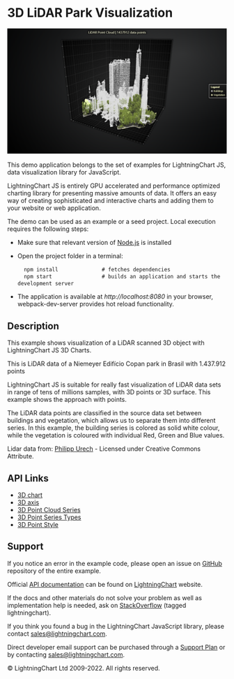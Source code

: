 # 3D LiDAR Park Visualization

![3D LiDAR Park Visualization](NiemeyerCopan-darkGold.png)

This demo application belongs to the set of examples for LightningChart JS, data visualization library for JavaScript.

LightningChart JS is entirely GPU accelerated and performance optimized charting library for presenting massive amounts of data. It offers an easy way of creating sophisticated and interactive charts and adding them to your website or web application.

The demo can be used as an example or a seed project. Local execution requires the following steps:

-   Make sure that relevant version of [Node.js](https://nodejs.org/en/download/) is installed
-   Open the project folder in a terminal:

          npm install              # fetches dependencies
          npm start                # builds an application and starts the development server

-   The application is available at _http://localhost:8080_ in your browser, webpack-dev-server provides hot reload functionality.


## Description

This example shows visualization of a LiDAR scanned 3D object with LightningChart JS 3D Charts.

This is LiDAR data of a Niemeyer Edifício Copan park in Brasil with 1.437.912 points

LightningChart JS is suitable for really fast visualization of LiDAR data sets in range of tens of millions samples, with 3D points or 3D surface. This example shows the approach with points.

The LiDAR data points are classified in the source data set between buildings and vegetation, which allows us to separate them into different series. In this example, the building series is colored as solid white colour, while the vegetation is coloured with individual Red, Green and Blue values.

Lidar data from: [Philipp Urech](https://sketchfab.com/3d-models/parque-copan-ddfa8cf8aafa4d619e429d9e653ffe81) - Licensed under Creative Commons Attribute.


## API Links

* [3D chart]
* [3D axis]
* [3D Point Cloud Series]
* [3D Point Series Types]
* [3D Point Style]


## Support

If you notice an error in the example code, please open an issue on [GitHub][0] repository of the entire example.

Official [API documentation][1] can be found on [LightningChart][2] website.

If the docs and other materials do not solve your problem as well as implementation help is needed, ask on [StackOverflow][3] (tagged lightningchart).

If you think you found a bug in the LightningChart JavaScript library, please contact sales@lightningchart.com.

Direct developer email support can be purchased through a [Support Plan][4] or by contacting sales@lightningchart.com.

[0]: https://github.com/Arction/
[1]: https://lightningchart.com/lightningchart-js-api-documentation/
[2]: https://lightningchart.com
[3]: https://stackoverflow.com/questions/tagged/lightningchart
[4]: https://lightningchart.com/support-services/

© LightningChart Ltd 2009-2022. All rights reserved.


[3D chart]: https://lightningchart.com/js-charts/api-documentation/v6.1.0/classes/Chart3D.html
[3D axis]: https://lightningchart.com/js-charts/api-documentation/v6.1.0/classes/Axis3D.html
[3D Point Cloud Series]: https://lightningchart.com/js-charts/api-documentation/v6.1.0/classes/PointCloudSeries3D.html
[3D Point Series Types]: https://lightningchart.com/js-charts/api-documentation/v6.1.0/variables/PointSeriesTypes3D-1.html
[3D Point Style]: https://lightningchart.com/js-charts/api-documentation/v6.1.0/variables/PointStyle3D.html


